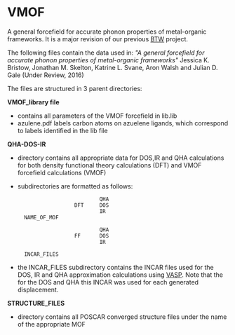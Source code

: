 # VMOF

A general forcefield for accurate phonon properties of metal-organic frameworks. It is a major revision of our previous [BTW](https://github.com/WMD-group/BTW-FF) project. 

The following files contain the data used in: *"A general forcefield for accurate phonon properties of metal-organic frameworks"*  Jessica K. Bristow, Jonathan M. Skelton, Katrine L. Svane, Aron Walsh and Julian D. Gale (Under Review, 2016)

The files are structured in 3 parent directories:

**VMOF_library file**
* contains all parameters of the VMOF forcefield in lib.lib
* azulene.pdf labels carbon atoms on azuelene ligands, which correspond to labels identified in the lib file


**QHA-DOS-IR**
* directory contains all appropriate data for DOS,IR and QHA calculations for both density functional theory calculations (DFT) and VMOF forcefield calculations (VMOF)
* subdirectories are formatted as follows:

                                QHA
                        DFT     DOS
                                IR
        NAME_OF_MOF

                                QHA
                        FF      DOS
                                IR

        INCAR_FILES
* the INCAR_FILES subdirectory contains the INCAR files used for the DOS, IR and QHA approximation calculations using [VASP](https://www.vasp.at). Note that the for the DOS and QHA this INCAR was used for each generated displacement.

**STRUCTURE_FILES**
* directory contains all POSCAR converged structure files under the name of the appropriate MOF
